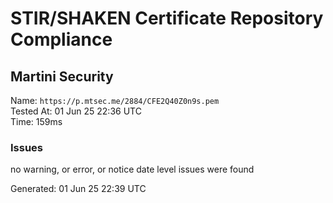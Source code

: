# STIR/SHAKEN Certificate Repository Compliance

## Martini Security

Name: `https://p.mtsec.me/2884/CFE2Q40Z0n9s.pem`\
Tested At: 01 Jun 25 22:36 UTC\
Time: 159ms

### Issues

no warning, or error, or notice date level issues were found

Generated: 01 Jun 25 22:39 UTC